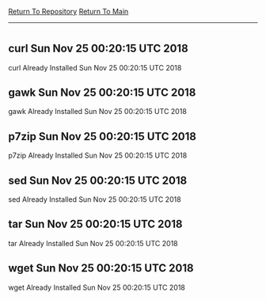 [Return To Repository](https://github.com/deathbybandaid/piholeparser/)
[Return To Main](https://github.com/deathbybandaid/piholeparser/blob/master/RecentRunLogs/Mainlog.md)
____________________________________
# 
## curl Sun Nov 25 00:20:15 UTC 2018
curl Already Installed Sun Nov 25 00:20:15 UTC 2018
## gawk Sun Nov 25 00:20:15 UTC 2018
gawk Already Installed Sun Nov 25 00:20:15 UTC 2018
## p7zip Sun Nov 25 00:20:15 UTC 2018
p7zip Already Installed Sun Nov 25 00:20:15 UTC 2018
## sed Sun Nov 25 00:20:15 UTC 2018
sed Already Installed Sun Nov 25 00:20:15 UTC 2018
## tar Sun Nov 25 00:20:15 UTC 2018
tar Already Installed Sun Nov 25 00:20:15 UTC 2018
## wget Sun Nov 25 00:20:15 UTC 2018
wget Already Installed Sun Nov 25 00:20:15 UTC 2018

